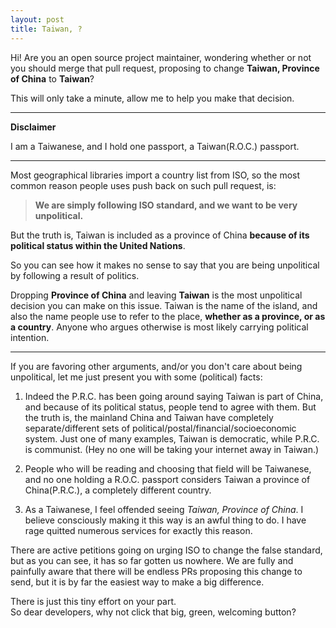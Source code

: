 ```yaml
---
layout: post
title: Taiwan, ?
---
```


Hi! Are you an open source project maintainer, wondering whether or not you should merge that pull request, proposing to change **Taiwan, Province of China** to **Taiwan**? 

This will only take a minute, allow me to help you make that decision.

---

**Disclaimer**

I am a Taiwanese, and I hold one passport, a Taiwan(R.O.C.) passport.

---

Most geographical libraries import a country list from ISO, so the most common reason people uses push back on such pull request, is:

> **We are simply following ISO standard, and we want to be very unpolitical.** 

But the truth is, Taiwan is included as a province of China **because of its political status within the United Nations**.

So you can see how it makes no sense to say that you are being unpolitical by following a result of politics.

Dropping **Province of China** and leaving **Taiwan** is the most unpolitical decision you can make on this issue. Taiwan is the name of the island, and also the name people use to refer to the place, **whether as a province, or as a country**. Anyone who argues otherwise is most likely carrying political intention.

---

If you are favoring other arguments, and/or you don't care about being unpolitical, let me just present you with some (political) facts:

1. Indeed the P.R.C. has been going around saying Taiwan is part of China, and because of its political status, people tend to agree with them. But the truth is, the mainland China and Taiwan have completely separate/different sets of political/postal/financial/socioeconomic system. Just one of many examples, Taiwan is democratic, while P.R.C. is communist. (Hey no one will be taking your internet away in Taiwan.)

2. People who will be reading and choosing that field will be Taiwanese, and  no one holding a R.O.C. passport considers Taiwan a province of China(P.R.C.), a completely different country.

3. As a Taiwanese, I feel offended seeing *Taiwan, Province of China*. I believe consciously making it this way is an awful thing to do. I have rage quitted numerous services for exactly this reason.

There are active petitions going on urging ISO to change the false standard, but as you can see, it has so far gotten us nowhere. We are fully and painfully aware that there will be endless PRs proposing this change to send, but it is by far the easiest way to make a big difference. 

There is just this tiny effort on your part. <br />
So dear developers, why not click that big, green, welcoming button?
